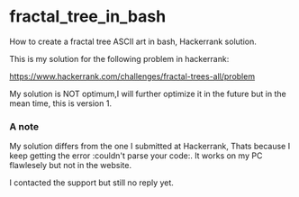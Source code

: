# fractal_tree_in_bash
How to create a fractal tree ASCII art in bash, Hackerrank solution.

This is my solution for the following problem in hackerrank: 

https://www.hackerrank.com/challenges/fractal-trees-all/problem

My solution is NOT optimum,I will further optimize it in the future but in the mean time, this is version 1.

### A note
My solution differs from the one I submitted at Hackerrank, Thats because I keep getting the error :couldn't parse your code:.
It works on my PC flawlesely but not in the website.

I contacted the support but still no reply yet.
